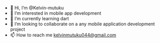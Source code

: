 - 👋 Hi, I’m @Kelvin-mutuku
- 👀 I’m interested in mobile app development 
- 🌱 I’m currently learning dart
- 💞️ I’m looking to collaborate on a any mobile application development project
- 📫 How to reach me kelvinmutuku044@gmail.com 
